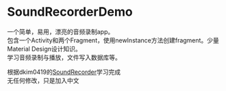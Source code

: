 # SoundRecorderDemo
一个简单，易用，漂亮的音频录制app。   
包含一个Activity和两个Fragment，使用newInstance方法创建fragment。少量Material Design设计知识。  
学习音频录制与播放，文件写入数据库等。

根据dkim0419的[SoundRecorder](https://github.com/dkim0419/SoundRecorder)学习完成  
无任何修改，只是加入中文 
